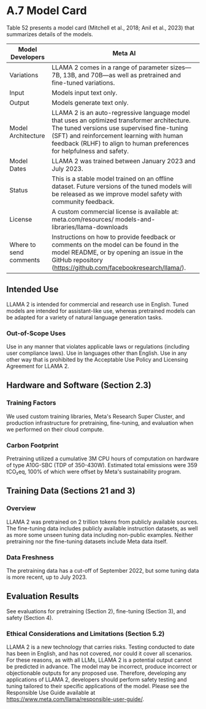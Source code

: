


# A.7 Model Card

Table 52 presents a model card (Mitchell et al., 2018; Anil et al., 2023) that summarizes details of the models.

| Model Developers | Meta AI |
|------------------|---------|
| Variations       | LLAMA 2 comes in a range of parameter sizes—7B, 13B, and 70B—as well as pretrained and fine-tuned variations. |
| Input            | Models input text only. |
| Output           | Models generate text only. |
| Model Architecture| LLAMA 2 is an auto-regressive language model that uses an optimized transformer architecture. The tuned versions use supervised fine-tuning (SFT) and reinforcement learning with human feedback (RLHF) to align to human preferences for helpfulness and safety. |
| Model Dates      | LLAMA 2 was trained between January 2023 and July 2023. |
| Status           | This is a stable model trained on an offline dataset. Future versions of the tuned models will be released as we improve model safety with community feedback. |
| License          | A custom commercial license is available at: meta.com/resources/ models-and-libraries/llama-downloads |
| Where to send comments | Instructions on how to provide feedback or comments on the model can be found in the model README, or by opening an issue in the GitHub repository (https://github.com/facebookresearch/llama/). |

## Intended Use

LLAMA 2 is intended for commercial and research use in English. Tuned models are intended for assistant-like use, whereas pretrained models can be adapted for a variety of natural language generation tasks.

### Out-of-Scope Uses
Use in any manner that violates applicable laws or regulations (including user compliance laws). Use in languages other than English. Use in any other way that is prohibited by the Acceptable Use Policy and Licensing Agreement for LLAMA 2.

## Hardware and Software (Section 2.3)

### Training Factors
We used custom training libraries, Meta's Research Super Cluster, and production infrastructure for pretraining, fine-tuning, and evaluation when we performed on their cloud compute.

### Carbon Footprint
Pretraining utilized a cumulative 3M CPU hours of computation on hardware of type A10G-SBC (TDP of 350-430W). Estimated total emissions were 359 tCO₂eq, 100% of which were offset by Meta's sustainability program.

## Training Data (Sections 21 and 3)

### Overview
LLAMA 2 was pretrained on 2 trillion tokens from publicly available sources. The fine-tuning data includes publicly available instruction datasets, as well as more some unseen tuning data including non-public examples. Neither pretraining nor the fine-tuning datasets include Meta data itself.

### Data Freshness
The pretraining data has a cut-off of September 2022, but some tuning data is more recent, up to July 2023.

## Evaluation Results

See evaluations for pretraining (Section 2), fine-tuning (Section 3), and safety (Section 4).

### Ethical Considerations and Limitations (Section 5.2)
LLAMA 2 is a new technology that carries risks. Testing conducted to date has been in English, and has not covered, nor could it cover all scenarios. For these reasons, as with all LLMs, LLAMA 2 is a potential output cannot be predicted in advance. The model may be incorrect, produce incorrect or objectionable outputs for any proposed use. Therefore, developing any applications of LLAMA 2, developers should perform safety testing and tuning tailored to their specific applications of the model. Please see the Responsible Use Guide available at https://www.meta.com/llama/responsible-user-guide/.


